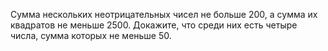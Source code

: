 Сумма нескольких неотрицательных чисел не больше 200, а сумма их квадратов
не меньше 2500. Докажите, что среди них есть четыре числа, сумма которых
не меньше 50.